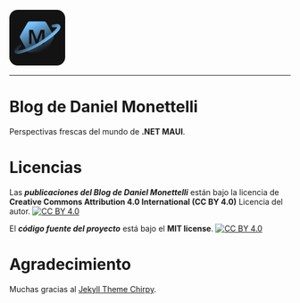 <a href="https://blogdedanielmonettelli.github.io/" target="_blank"><img src="https://raw.githubusercontent.com/blogdedanielmonettelli/blogdedanielmonettelli.github.io/master/assets/img/images/brand/logo_brand_blog_of_daniel_monettelli.png" alt="Blog de Daniel Monettelli" height="100" width="100"></a>

---

# Blog de Daniel Monettelli

Perspectivas frescas del mundo de **.NET MAUI**.

# Licencias

Las ***publicaciones del Blog de Daniel Monettelli*** están bajo la licencia de **Creative Commons Attribution 4.0 International (CC BY 4.0)** Licencia del autor. [![CC BY 4.0][cc-by-shield]][cc-by]

[cc-by-shield]: https://img.shields.io/badge/License-CC%20BY%204.0-lightgrey.svg

[cc-by]: https://creativecommons.org/licenses/by/4.0/

El ***código fuente del proyecto*** está bajo el **MIT license**. [![CC BY 4.0][license-MIT]][MIT-by]

[license-MIT]: https://img.shields.io/badge/license-MIT-blue.svg?style=flat-square

[MIT-by]: https://github.com/blogdedanielmonettelli/blogdedanielmonettelli.github.io/blob/main/LICENSE

# Agradecimiento

Muchas gracias al [Jekyll Theme Chirpy](https://github.com/cotes2020/jekyll-theme-chirpy).
